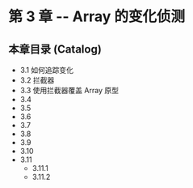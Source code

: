 # 第 3 章 -- Array 的变化侦测

## 本章目录 (Catalog)
- 3.1 如何追踪变化
- 3.2 拦截器
- 3.3 使用拦截器覆盖 Array 原型
- 3.4 
- 3.5 
- 3.6 
- 3.7  
- 3.8  
- 3.9  
- 3.10  
- 3.11
    + 3.11.1
    + 3.11.2 